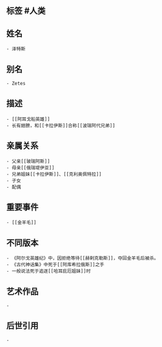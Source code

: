 ## 标签  #人类
## 姓名
	- 泽特斯
## 别名
	- Zetes
## 描述
	- [[阿耳戈船英雄]]
	- 长有翅膀，和[[卡拉伊斯]]合称[[波瑞阿代兄弟]]
## 亲属关系
	- 父亲[[玻瑞阿斯]]
	- 母亲[[俄瑞堤伊亚]]
	- 兄弟姐妹[[卡拉伊斯]]、[[克利奥佩特拉]]
	- 子女
	- 配偶
## 重要事件
	- [[金羊毛]]
## 不同版本
	- 《阿尔戈英雄纪》中，因拒绝等待[[赫剌克勒斯]]，夺回金羊毛后被杀。
	- 《古代神话集》中死于[[阿库希拉俄斯]]之手
	- 一般说法死于追逐[[哈耳庇厄姐妹]]时
## 艺术作品
	-
## 后世引用
	-
